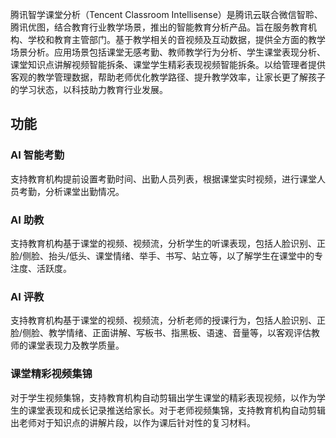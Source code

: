 ﻿腾讯智学课堂分析（Tencent Classroom Intellisense）是腾讯云联合微信智聆、腾讯优图，结合教育行业教学场景，推出的智能教育分析产品。旨在服务教育机构、学校和教育主管部门。基于教学相关的音视频及互动数据，提供全方面的教学场景分析。应用场景包括课堂无感考勤、教师教学行为分析、学生课堂表现分析、课堂知识点讲解视频智能拆条、课堂学生精彩表现视频智能拆条。以给管理者提供客观的教学管理数据，帮助老师优化教学路径、提升教学效率，让家长更了解孩子的学习状态，以科技助力教育行业发展。

## 功能

### AI 智能考勤
支持教育机构提前设置考勤时间、出勤人员列表，根据课堂实时视频，进行课堂人员考勤，分析课堂出勤情况。
### AI 助教
支持教育机构基于课堂的视频、视频流，分析学生的听课表现，包括人脸识别、正脸/侧脸、抬头/低头、课堂情绪、举手、书写、站立等，以了解学生在课堂中的专注度、活跃度。
### AI 评教
支持教育机构基于课堂的视频、视频流，分析老师的授课行为，包括人脸识别、正脸/侧脸、教学情绪、正面讲解、写板书、指黑板、语速、音量等，以客观评估教师的课堂表现力及教学质量。
### 课堂精彩视频集锦
对于学生视频集锦，支持教育机构自动剪辑出学生课堂的精彩表现视频，以作为学生的课堂表现和成长记录推送给家长。对于老师视频集锦，支持教育机构自动剪辑出老师对于知识点的讲解片段，以作为课后针对性的复习材料。
